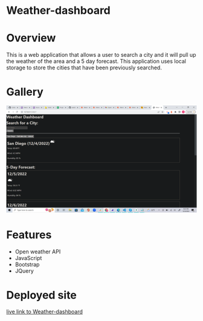 # Weather-dashboard

# Overview

This is a web application that allows a user to search a city and it will pull up the weather of the area and a 5 day forecast. This application uses local storage to store the cities that have been previously searched. 

# Gallery

![](./Screenshot%20(20).png)

# Features
* Open weather API
* JavaScript
* Bootstrap
* JQuery

# Deployed site

[live link to Weather-dashboard](https://coltonvincent.github.io/weather-dashboard/)